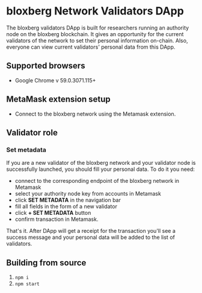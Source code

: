 # bloxberg Network Validators DApp

The bloxberg validators DApp is built for researchers running an authority node on the bloxberg blockchain. It gives an opportunity for the current validators of the network to set their personal information on-chain. Also, everyone can view current validators' personal data from this DApp.

## Supported browsers

* Google Chrome v 59.0.3071.115+

## MetaMask extension setup

* Connect to the bloxberg network using the Metamask extension.

## Validator role

### Set metadata
If you are a new validator of the bloxberg network and your validator node is successfully launched, you should fill your personal data. To do it you need:
- connect to the corresponding endpoint of the bloxberg network in Metamask
- select your authority node key from accounts in Metamask
- click **SET METADATA** in the navigation bar
- fill all fields in the form of a new validator
- click **+ SET METADATA** button
- confirm transaction in Metamask.

That's it. After DApp will get a receipt for the transaction you'll see a success message and your personal data will be added to the list of validators.

## Building from source

1) `npm i`
2) `npm start`
